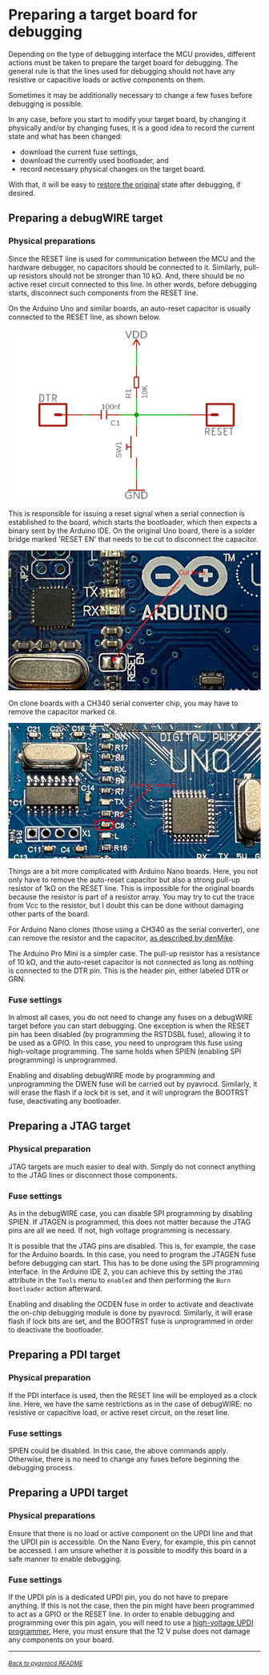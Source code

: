 # Preparing a target board for debugging

Depending on the type of debugging interface the MCU provides, different actions must be taken to prepare the target board for debugging. The general rule is that the lines used for debugging should not have any resistive or capacitive loads or active components on them.

Sometimes it may be additionally necessary to change a few fuses before debugging is possible.

In any case, before you start to modify your target board, by changing it physically and/or by changing fuses, it is a good idea to record the current state and what has been changed:

- download the current fuse settings,
- download the currently used bootloader, and
- record necessary physical changes on the target board.

With that, it will be easy to [restore the original](https://github.com/felias-fogg/pyavrocd/blob/main/docs/restore-original-state.md) state after debugging, if desired.



## Preparing a debugWIRE target

### Physical preparations

Since the RESET line is used for communication between the MCU and the hardware debugger, no capacitors should be connected to it. Similarly, pull-up resistors should not be stronger than 10 kΩ. And, there should be no active reset circuit connected to this line. In other words, before debugging starts, disconnect such components from the RESET line. 

On the Arduino Uno and similar boards, an auto-reset capacitor is usually connected to the RESET line, as shown below. 

![auto-reset capacitor](https://raw.githubusercontent.com/felias-fogg/pyavrocd/refs/heads/main/docs/pics/auto-reset.jpg)

This is responsible for issuing a reset signal when a serial connection is established to the board, which starts the bootloader, which then expects a binary sent by the Arduino IDE. On the original Uno board, there is a solder bridge marked 'RESET EN' that needs to be cut to disconnect the capacitor.

![cut](https://raw.githubusercontent.com/felias-fogg/pyavrocd/refs/heads/main/docs/pics/cutconn.jpg)

On clone boards with a CH340 serial converter chip, you may have to remove the capacitor marked `C8`.

![remove c8](https://raw.githubusercontent.com/felias-fogg/pyavrocd/refs/heads/main/docs/pics/remove-c8.png)

Things are a bit more complicated with Arduino Nano boards. Here, you not only have to remove the auto-reset capacitor but also a strong pull-up resistor of 1kΩ on the RESET line. This is impossible for the original boards because the resistor is part of a resistor array. You may try to cut the trace from Vcc to the resistor, but I doubt this can be done without damaging other parts of the board.

For Arduino Nano clones (those using a CH340 as the serial converter), one can remove the resistor and the capacitor, [as described by denMike](https://mtech.dk/thomsen/electro/arduino.php). 

The Arduino Pro Mini is a simpler case. The pull-up resistor has a resistance of 10 kΩ, and the auto-reset capacitor is not connected as long as nothing is connected to the DTR pin. This is the header pin, either labeled DTR or GRN. 

### Fuse settings

In almost all cases, you do not need to change any fuses on a debugWIRE target before you can start debugging. One exception is when the RESET pin has been disabled (by programming the RSTDSBL fuse), allowing it to be used as a GPIO. In this case, you need to unprogram this fuse using high-voltage programming. The same holds when SPIEN (enabling SPI programming) is unprogrammed. 

Enabling and disabling debugWIRE mode by programming and unprogramming the DWEN fuse will be carried out by pyavrocd. Similarly, it will erase the flash if a lock bit is set, and it will unprogram the BOOTRST fuse, deactivating any bootloader.



## Preparing a JTAG target

### Physical preparation

JTAG targets are much easier to deal with. Simply do not connect anything to the JTAG lines or disconnect those components. 

### Fuse settings

As in the debugWIRE case, you can disable SPI programming by disabling SPIEN. If JTAGEN is programmed, this does not matter because the JTAG pins are all we need. If not, high voltage programming is necessary. 

It is possible that the JTAG pins are disabled. This is, for example, the case for the Arduino boards. In this case, you need to program the  JTAGEN fuse before debugging can start. This has to be done using the SPI programming interface. In the Arduino IDE 2, you can achieve this by setting the `JTAG` attribute in the `Tools` menu to `enabled` and then performing the `Burn Bootloader` action afterward.

Enabling and disabling the OCDEN fuse in order to activate and deactivate the on-chip debugging module is done by pyavrocd. Similarly, it will erase flash if lock bits are set, and the BOOTRST fuse is unprogrammed  in order to deactivate the bootloader.

## Preparing a PDI target

### Physical preparation

If the PDI interface is used, then the RESET line will be employed as a clock line. Here, we have the same restrictions as in the case of debugWIRE: no resistive or capacitive load, or active reset circuit, on the reset line.

### Fuse settings

SPIEN could be disabled. In this case, the above commands apply. Otherwise, there is no need to change any fuses before beginning the debugging process.



## Preparing a UPDI target

### Physical preparations

Ensure that there is no load or active component on the UPDI line and that the UPDI pin is accessible. On the Nano Every, for example, this pin cannot be accessed. I am unsure whether it is possible to modify this board in a safe manner to enable debugging.

### Fuse settings

If the UPDI pin is a dedicated UPDI pin, you do not have to prepare anything. If this is not the case, then the pin might have been programmed to act as a GPIO or the RESET line. In order to enable debugging and programming over this pin again, you will need to use a [high-voltage UPDI programmer.](https://www.adafruit.com/product/5893?srsltid=AfmBOoo5mSe4piu5mrG4wDqql3ubXbUT2IH2BZVAKtZqX9YQiEWx0HX6) Here, you must ensure that the 12 V pulse does not damage any components on your board.

------

[<small><i>Back to pyavrocd README</i></small>](https://github.com/felias-fogg/pyavrocd/blob/main/README.md)

